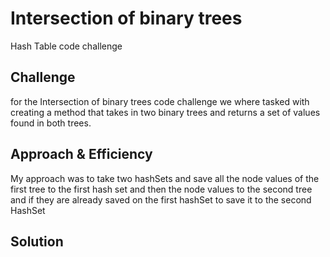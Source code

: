 # Intersection of binary trees
Hash Table code challenge
## Challenge
for the Intersection of binary trees code challenge we where tasked with creating a method that takes in two binary
trees and returns a set of values found in both trees.
## Approach & Efficiency
My approach was to take two hashSets and save all the node values of the first tree to the first hash set and then
the node values to the second tree and if they are already saved on the first hashSet to save it to the second HashSet
## Solution